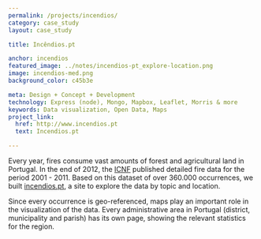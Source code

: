 ```yaml
---
permalink: /projects/incendios/
category: case_study
layout: case_study

title: Incêndios.pt

anchor: incendios
featured_image: ../notes/incendios-pt_explore-location.png
image: incendios-med.png
background_color: c45b3e

meta: Design + Concept + Development
technology: Express (node), Mongo, Mapbox, Leaflet, Morris & more 
keywords: Data visualization, Open Data, Maps
project_link:
  href: http://www.incendios.pt
  text: Incendios.pt

---
```

Every year, fires consume vast amounts of forest and agricultural land in Portugal. In the end of 2012, the [ICNF](http://www.icnf.pt) published detailed fire data for the period 2001 - 2011. Based on this dataset of over 360.000 occurrences, we built [incendios.pt](http://www.incendios.pt), a site to explore the data by topic and location.

Since every occurrence is geo-referenced, maps play an important role in the visualization of the data. Every administrative area in Portugal (district, municipality and parish) has its own page, showing the relevant statistics for the region.